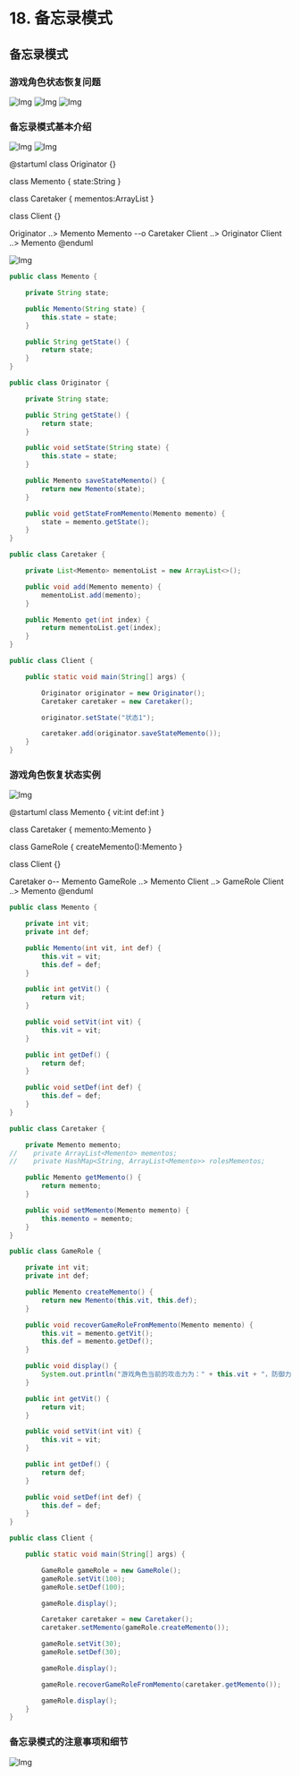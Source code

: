 # 18. 备忘录模式

## 备忘录模式

### 游戏角色状态恢复问题

![Img](https://xingqiu-tuchuang-1256524210.cos.ap-shanghai.myqcloud.com/8919/yank-note-picgo-img-20220731194413.png)
![Img](https://xingqiu-tuchuang-1256524210.cos.ap-shanghai.myqcloud.com/8919/yank-note-picgo-img-20220731194419.png)
![Img](https://xingqiu-tuchuang-1256524210.cos.ap-shanghai.myqcloud.com/8919/yank-note-picgo-img-20220731194438.png)

### 备忘录模式基本介绍

![Img](https://xingqiu-tuchuang-1256524210.cos.ap-shanghai.myqcloud.com/8919/yank-note-picgo-img-20220731194534.png)
![Img](https://xingqiu-tuchuang-1256524210.cos.ap-shanghai.myqcloud.com/8919/yank-note-picgo-img-20220731194557.png)

@startuml
class Originator {}

class Memento {
    state:String
}

class Caretaker {
    mementos:ArrayList<Memento>
}

class Client {}

Originator ..> Memento
Memento --o Caretaker
Client ..> Originator
Client ..> Memento
@enduml

![Img](https://xingqiu-tuchuang-1256524210.cos.ap-shanghai.myqcloud.com/8919/yank-note-picgo-img-20220731195832.png)

```java
public class Memento {

    private String state;

    public Memento(String state) {
        this.state = state;
    }

    public String getState() {
        return state;
    }
}

public class Originator {

    private String state;

    public String getState() {
        return state;
    }

    public void setState(String state) {
        this.state = state;
    }

    public Memento saveStateMemento() {
        return new Memento(state);
    }

    public void getStateFromMemento(Memento memento) {
        state = memento.getState();
    }
}

public class Caretaker {

    private List<Memento> mementoList = new ArrayList<>();

    public void add(Memento memento) {
        mementoList.add(memento);
    }

    public Memento get(int index) {
        return mementoList.get(index);
    }
}

public class Client {

    public static void main(String[] args) {

        Originator originator = new Originator();
        Caretaker caretaker = new Caretaker();

        originator.setState("状态1");

        caretaker.add(originator.saveStateMemento());
    }
}
```

 ### 游戏角色恢复状态实例

 ![Img](https://xingqiu-tuchuang-1256524210.cos.ap-shanghai.myqcloud.com/8919/yank-note-picgo-img-20220801110223.png)

@startuml
class Memento {
    vit:int
    def:int
}

class Caretaker {
    memento:Memento
}

class GameRole {
    createMemento():Memento
}

class Client {}

Caretaker o-- Memento
GameRole ..> Memento
Client ..> GameRole
Client ..> Memento
@enduml

```java
public class Memento {

    private int vit;
    private int def;

    public Memento(int vit, int def) {
        this.vit = vit;
        this.def = def;
    }

    public int getVit() {
        return vit;
    }

    public void setVit(int vit) {
        this.vit = vit;
    }

    public int getDef() {
        return def;
    }

    public void setDef(int def) {
        this.def = def;
    }
}

public class Caretaker {

    private Memento memento;
//    private ArrayList<Memento> mementos;
//    private HashMap<String, ArrayList<Memento>> rolesMementos;

    public Memento getMemento() {
        return memento;
    }

    public void setMemento(Memento memento) {
        this.memento = memento;
    }
}

public class GameRole {

    private int vit;
    private int def;

    public Memento createMemento() {
        return new Memento(this.vit, this.def);
    }

    public void recoverGameRoleFromMemento(Memento memento) {
        this.vit = memento.getVit();
        this.def = memento.getDef();
    }

    public void display() {
        System.out.println("游戏角色当前的攻击力为：" + this.vit + "，防御力为" + this.def);
    }

    public int getVit() {
        return vit;
    }

    public void setVit(int vit) {
        this.vit = vit;
    }

    public int getDef() {
        return def;
    }

    public void setDef(int def) {
        this.def = def;
    }
}

public class Client {

    public static void main(String[] args) {

        GameRole gameRole = new GameRole();
        gameRole.setVit(100);
        gameRole.setDef(100);

        gameRole.display();

        Caretaker caretaker = new Caretaker();
        caretaker.setMemento(gameRole.createMemento());

        gameRole.setVit(30);
        gameRole.setDef(30);

        gameRole.display();

        gameRole.recoverGameRoleFromMemento(caretaker.getMemento());

        gameRole.display();
    }
}
```

### 备忘录模式的注意事项和细节

![Img](https://xingqiu-tuchuang-1256524210.cos.ap-shanghai.myqcloud.com/8919/yank-note-picgo-img-20220801111520.png)